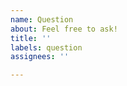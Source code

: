 ```yaml
---
name: Question
about: Feel free to ask!
title: ''
labels: question
assignees: ''

---
```


<!-- 
Please describe your question precisly to help us to give you the right answer.
>
